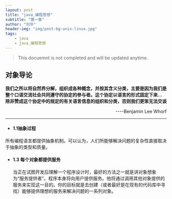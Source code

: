 ```yaml
---
layout: post
title: "java_编程思想"
subtitle: "第一章"
author: "刘华"
header-img: "img/post-bg-unix-linux.jpg"
tags:
    - java
    - java_编程思想
---
```

> This docuemnt is not completed and will be updated anytime.

## 对象导论
**我们之所以将自然界分解，组织成各种概念，并按其含义分类，主要是因为我们是整个口语交流社会共同遵守的协定的参与者。这个协定以语言的形式固定下来...除非赞成这个协定中的规定的有关语言信息的组织和分类，否则我们更笨无法交谈**  
<p align="right">----Benjamin Lee Whorf</p>

---
- #### 1.1抽象过程
所有编程语言都提供抽象机制。可以认为，人们所能够解决问题的复杂性直接取决于抽象的类型和质量。

-  #### 1.3 每个对象都提供服务
	当正在试图开发后理解一个程序设计时，最好的方法之一就是讲对象想象为“服务提供者”。程序本身将向用户提供服务。他将通过调用其他对象提供的服务来实现这一目的。你的目标就是去创建（或者最好是在现有的代码库中寻找）能够提供理想的服务来解决问题的一系列对象。
